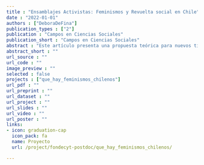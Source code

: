 ```yaml
---
title : "Ensamblajes Activistas: Feminismos y Revuelta social en Chile"
date : "2022-01-01"
authors : ["DeboraDeFina"]
publication_types : ["2"]
publication : "Campos en Ciencias Sociales"
publication_short : "Campos en Ciencias Sociales"
abstract : "Este artículo presenta una propuesta teórica para nuevos tiempos de activismos en Chile. Busca construir un análisis actual sobre el desarrollo de los movimientos feministas en la última década, considerando sus procesos de fortalecimiento y expansión como una relevante fuerza social crítica, transformadora y propositiva, que se ha destacado como partícipe, actuante y co-constructora de los recientes procesos de revuelta popular en el contexto del llamado estallido social iniciado en octubre de 2019, en el proceso constituyente y frente a las dificultades presentadas por la pandemia. Partiendo de los conceptos de campos discursivos de acción y assemblage, se propone interpretar las nuevas relaciones, espacios y eventos de protestas compuestos por el campo feminista en sus interacciones con otros actores y movimientos sociales contemporáneos en Chile, cómo ensamblajes activistas que, en su accionar y a partir de sus interacciones, crean propiedades emergentes, nuevas, distintas, que solo se dan bajo estos ensamblajes. Un “verdadero devenir” con gran potencial político – creativo y conflictivo – a partir del cual pensar la sociedad chilena actual."
abstract_short : ""
url_source : ""
url_code : ""
image_preview : ""
selected : false
projects : ["que_hay_feminismos_chilenos"]
url_pdf : ""
url_preprint : ""
url_dataset : ""
url_project : ""
url_slides : ""
url_video : ""
url_poster : ""
links:
- icon: graduation-cap 
  icon_pack: fa 
  name: Proyecto 
  url: /project/fondecyt-postdoc/que_hay_feminismos_chilenos/ 

---
```



